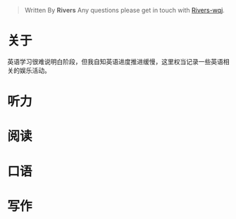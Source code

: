 

> Written By **Rivers**
> Any questions please get in touch with  [Rivers-wqj](https://rivers-wqj.github.io/).
# 关于
英语学习很难说明白阶段，但我自知英语进度推进缓慢，这里权当记录一些英语相关的娱乐活动。
# 听力
# 阅读
# 口语
# 写作

<!--stackedit_data:
eyJoaXN0b3J5IjpbLTYwMTc5NzU0MV19
-->
